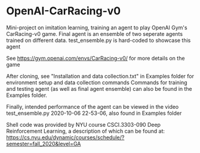 # OpenAI-CarRacing-v0
Mini-project on imitation learning, training an agent to play OpenAI Gym's CarRacing-v0 game.
Final agent is an ensemble of two seperate agents trained on different data. test_ensemble.py is hard-coded to showcase this agent

See https://gym.openai.com/envs/CarRacing-v0/ for more details on the game

After cloning, see "Installation and data collection.txt" in Examples folder for environment setup and data collection commands
Commands for training and testing agent (as well as final agent ensemble) can also be found in the Examples folder.

Finally, intended performance of the agent can be viewed in the video test_ensemble.py 2020-10-06 22-53-06, also found in Examples folder

Shell code was provided by NYU course CSCI.3303-090 Deep Reinforcement Learning, a description of which can be found at:
https://cs.nyu.edu/dynamic/courses/schedule/?semester=fall_2020&level=GA
